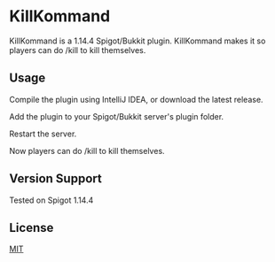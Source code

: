 # KillKommand
KillKommand is a 1.14.4 Spigot/Bukkit plugin.
KillKommand makes it so players can do /kill to kill themselves.

## Usage
Compile the plugin using IntelliJ IDEA, or download the latest release.

Add the plugin to your Spigot/Bukkit server's plugin folder.

Restart the server.

Now players can do /kill to kill themselves.

##  Version Support
Tested on Spigot 1.14.4

## License
[MIT](https://choosealicense.com/licenses/mit/)
